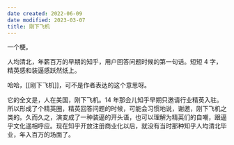 ```yaml
---
date created: 2022-06-09
date modified: 2023-03-07
title: 刚下飞机
---
```


一个梗。

人均清北，年薪百万的早期的知乎，用户回答问题时候的第一句话。短短 4 字，精英感和装逼感跃然纸上。

哈哈，[[刚下飞机]]，可不是作者表达的这个意思呀。

它的全文是，人在美国，刚下飞机。14 年那会儿知乎早期只邀请行业精英入驻。所以形成了个精英圈，精英回答问题的时候，可能会习惯地说，谢邀，刚下飞机之类的。久而久之，演变成了一种装逼的开头语，也可以理解为精英们的自嘲，跟逼乎文化遥相呼应。现在知乎开放注册商业化以后，就没有当时那种知乎人均清北毕业，年入百万的场面了。
